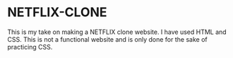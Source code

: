 # NETFLIX-CLONE
This is my take on making a NETFLIX clone website. I have used HTML and CSS. This is not a functional website and is only done for the sake of practicing CSS.
